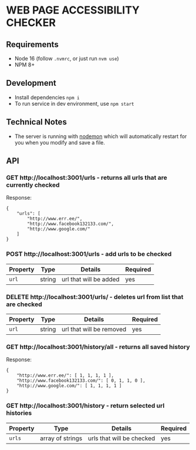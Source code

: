 # WEB PAGE ACCESSIBILITY CHECKER

## Requirements

- Node 16 (follow `.nvmrc`, or just run `nvm use`)
- NPM 8+

## Development

- Install dependencies `npm i`
- To run service in dev environment, use `npm start`

## Technical Notes

- The server is running with [nodemon](https://nodemon.io/) which will automatically restart for you when you modify and save a file.

## API

### GET http://localhost:3001/urls - returns all urls that are currently checked

Response:

```
{
    "urls": [
        "http://www.err.ee/",
        "http://www.facebook132133.com/",
        "http://www.google.com/"
    ]
}
```

### POST http://localhost:3001/urls - add urls to be checked

| Property | Type   | Details                | Required |
| -------- | ------ | ---------------------- | -------- |
| `url`    | string | url that will be added | yes      |

### DELETE http://localhost:3001/urls/ - deletes url from list that are checked

| Property | Type   | Details                  | Required |
| -------- | ------ | ------------------------ | -------- |
| `url`    | string | url that will be removed | yes      |

### GET http://localhost:3001/history/all - returns all saved history

Response:

```
{
    "http://www.err.ee/": [ 1, 1, 1, 1 ],
    "http://www.facebook132133.com/": [ 0, 1, 1, 0 ],
    "http://www.google.com/": [ 1, 1, 1, 1 ]
}
```

### GET http://localhost:3001/history - return selected url histories

| Property | Type             | Details                   | Required |
| -------- | ---------------- | ------------------------- | -------- |
| `urls`   | array of strings | urls that will be checked | yes      |
